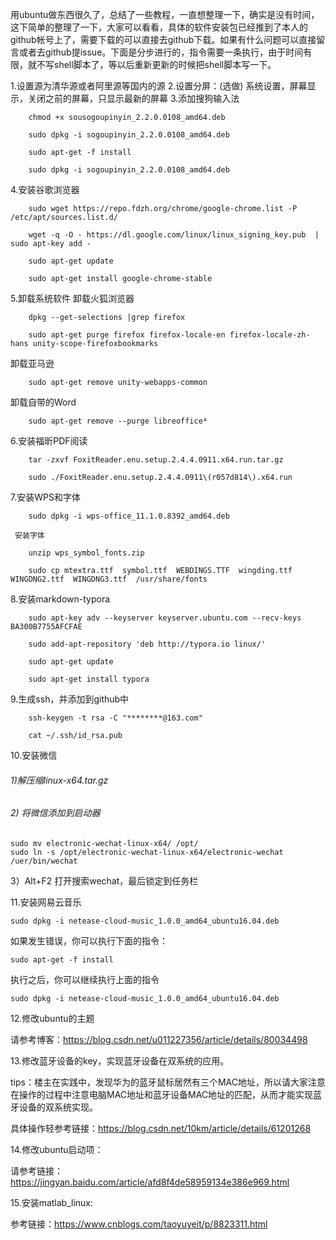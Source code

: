用ubuntu做东西很久了，总结了一些教程，一直想整理一下，确实是没有时间，这下简单的整理了一下，大家可以看看，具体的软件安装包已经推到了本人的github帐号上了，需要下载的可以直接去github下载。如果有什么问题可以直接留言或者去github提issue。下面是分步进行的，指令需要一条执行，由于时间有限，就不写shell脚本了，等以后重新更新的时候把shell脚本写一下。

1.设置源为清华源或者阿里源等国内的源
2.设置分屏：(选做)
    系统设置，屏幕显示，关闭之前的屏幕，只显示最新的屏幕
3.添加搜狗输入法

        chmod +x sousogoupinyin_2.2.0.0108_amd64.deb
        
        sudo dpkg -i sogoupinyin_2.2.0.0108_amd64.deb
        
        sudo apt-get -f install
        
        sudo dpkg -i sogoupinyin_2.2.0.0108_amd64.deb
        
4.安装谷歌浏览器

        sudo wget https://repo.fdzh.org/chrome/google-chrome.list -P /etc/apt/sources.list.d/
     
        wget -q -O - https://dl.google.com/linux/linux_signing_key.pub  | sudo apt-key add -
        
        sudo apt-get update
        
        sudo apt-get install google-chrome-stable
        
5.卸载系统软件
   卸载火狐浏览器
   
        dpkg --get-selections |grep firefox
        
        sudo apt-get purge firefox firefox-locale-en firefox-locale-zh-hans unity-scope-firefoxbookmarks
        
   卸载亚马逊
   
        sudo apt-get remove unity-webapps-common
        
   卸载自带的Word
  
        sudo apt-get remove --purge libreoffice*
        
6.安装福昕PDF阅读

        tar -zxvf FoxitReader.enu.setup.2.4.4.0911.x64.run.tar.gz
        
        sudo ./FoxitReader.enu.setup.2.4.4.0911\(r057d814\).x64.run
        
7.安装WPS和字体 

        sudo dpkg -i wps-office_11.1.0.8392_amd64.deb
        
     安装字体
     
        unzip wps_symbol_fonts.zip
       
        sudo cp mtextra.ttf  symbol.ttf  WEBDINGS.TTF  wingding.ttf  WINGDNG2.ttf  WINGDNG3.ttf  /usr/share/fonts
        
8.安装markdown-typora

        sudo apt-key adv --keyserver keyserver.ubuntu.com --recv-keys BA300B7755AFCFAE
        
        sudo add-apt-repository 'deb http://typora.io linux/' 
       
        sudo apt-get update
        
        sudo apt-get install typora
        
9.生成ssh，并添加到github中

        ssh-keygen -t rsa -C "********@163.com" 
        
        cat ~/.ssh/id_rsa.pub 
        
10.安装微信

###### 1)解压缩linux-x64.tar.gz

###### 2) 将微信添加到启动器

```
sudo mv electronic-wechat-linux-x64/ /opt/
sudo ln -s /opt/electronic-wechat-linux-x64/electronic-wechat /uer/bin/wechat
```

3）Alt+F2 打开搜索wechat，最后锁定到任务栏

11.安装网易云音乐

```
sudo dpkg -i netease-cloud-music_1.0.0_amd64_ubuntu16.04.deb
```

如果发生错误，你可以执行下面的指令：

```
sudo apt-get -f install
```

执行之后，你可以继续执行上面的指令

```
sudo dpkg -i netease-cloud-music_1.0.0_amd64_ubuntu16.04.deb
```

12.修改ubuntu的主题

请参考博客：https://blog.csdn.net/u011227356/article/details/80034498

13.修改蓝牙设备的key，实现蓝牙设备在双系统的应用。

tips：楼主在实践中，发现华为的蓝牙鼠标居然有三个MAC地址，所以请大家注意在操作的过程中注意电脑MAC地址和蓝牙设备MAC地址的匹配，从而才能实现蓝牙设备的双系统实现。

具体操作轻参考链接：https://blog.csdn.net/10km/article/details/61201268

14.修改ubuntu启动项：

请参考链接：https://jingyan.baidu.com/article/afd8f4de58959134e386e969.html

15.安装matlab_linux:

参考链接：https://www.cnblogs.com/taoyuyeit/p/8823311.html
